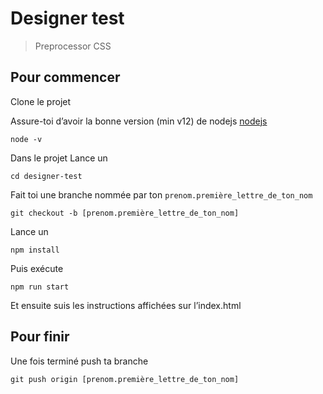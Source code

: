 # Designer test
> Preprocessor CSS

## Pour commencer
Clone le projet

Assure-toi d’avoir la bonne version (min v12) de nodejs [nodejs](https://nodejs.org/)
```shell
node -v 
```
Dans le projet
Lance un
```shell
cd designer-test
```

Fait toi une branche nommée par ton `prenom.première_lettre_de_ton_nom`
```shell
git checkout -b [prenom.première_lettre_de_ton_nom]
```

Lance un
```shell
npm install
```

Puis exécute 
```shell
npm run start
```

Et ensuite suis les instructions affichées sur l’index.html

## Pour finir
Une fois terminé push ta branche
```shell
git push origin [prenom.première_lettre_de_ton_nom]
```